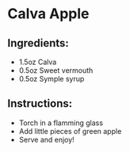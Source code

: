 # Calva Apple
  
## Ingredients:
- 1.5oz Calva
- 0.5oz Sweet vermouth
- 0.5oz Symple syrup

## Instructions:
- Torch in a flamming glass
- Add little pieces of green apple
- Serve and enjoy!
